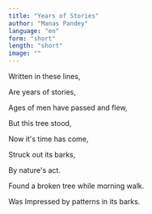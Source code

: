 ```yaml
---
title: "Years of Stories"
author: "Manas Pandey"
language: "en"
form: "short"
length: "short"
image: ""
---
```

Written in these lines,

Are years of stories,

Ages of men have passed and flew,

But this tree stood,

Now it's time has come,

Struck out its barks,

By nature's act.


Found a broken tree while morning walk.

Was Impressed by patterns in its barks.